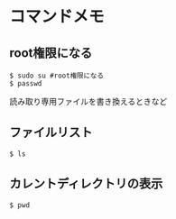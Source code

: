 # コマンドメモ
## root権限になる
    $ sudo su #root権限になる
    $ passwd
読み取り専用ファイルを書き換えるときなど

## ファイルリスト
    $ ls

## カレントディレクトリの表示
    $ pwd


 
